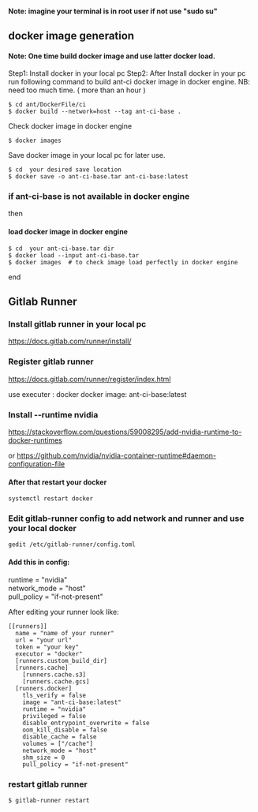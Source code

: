 #### Note: imagine your terminal is in root user if not use "sudo su"
## docker image generation 

#### Note: One time build docker image and use latter docker load. 

Step1: Install docker in your local pc
Step2: After Install docker in your pc run following command to build ant-ci docker image in docker engine.
NB: need too much time. ( more than an hour )

```
$ cd ant/DockerFile/ci
$ docker build --network=host --tag ant-ci-base .
```
Check docker image in docker engine

```
$ docker images
```
Save docker image in your local pc for later use.

```
$ cd  your desired save location 
$ docker save -o ant-ci-base.tar ant-ci-base:latest
```

### if ant-ci-base is not available in docker engine
then
#### load docker image in docker engine

```
$ cd  your ant-ci-base.tar dir
$ docker load --input ant-ci-base.tar
$ docker images  # to check image load perfectly in docker engine
```
end



## Gitlab Runner

### Install gitlab runner in your local pc

https://docs.gitlab.com/runner/install/

### Register gitlab runner
https://docs.gitlab.com/runner/register/index.html

use executer : docker
docker image: ant-ci-base:latest


### Install --runtime nvidia 
https://stackoverflow.com/questions/59008295/add-nvidia-runtime-to-docker-runtimes

or https://github.com/nvidia/nvidia-container-runtime#daemon-configuration-file

#### After that restart your docker 
```
systemctl restart docker
```


### Edit gitlab-runner config to add network and runner and use your local docker
```
gedit /etc/gitlab-runner/config.toml
```

#### Add this in config: 
runtime = "nvidia"<br/>
network_mode = "host"<br/>
pull_policy = "if-not-present"<br/>

After editing your runner look like:
```
[[runners]]
  name = "name of your runner"
  url = "your url"
  token = "your key"
  executor = "docker"
  [runners.custom_build_dir]
  [runners.cache]
    [runners.cache.s3]
    [runners.cache.gcs]
  [runners.docker]
    tls_verify = false
    image = "ant-ci-base:latest"
    runtime = "nvidia"
    privileged = false
    disable_entrypoint_overwrite = false
    oom_kill_disable = false
    disable_cache = false
    volumes = ["/cache"]
    network_mode = "host"
    shm_size = 0
    pull_policy = "if-not-present"
```

### restart gitlab runner
```
$ gitlab-runner restart
```